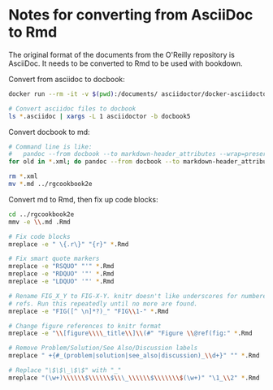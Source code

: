 Notes for converting from AsciiDoc to Rmd
=========================================

The original format of the documents from the O'Reilly repository is AsciiDoc. It needs to be converted to Rmd to be used with bookdown.



Convert from asciidoc to docbook:

```sh
docker run --rm -it -v $(pwd):/documents/ asciidoctor/docker-asciidoctor

# Convert asciidoc files to docbook
ls *.asciidoc | xargs -L 1 asciidoctor -b docbook5
```


Convert docbook to md:

```sh
# Command line is like:
#   pandoc --from docbook --to markdown-header_attributes --wrap=preserve ch01.xml -o ch01.md
for old in *.xml; do pandoc --from docbook --to markdown-header_attributes --wrap=preserve $old -o `basename $old .xml`.md; done

rm *.xml
mv *.md ../rgcookbook2e
```


Convert md to Rmd, then fix up code blocks:

```sh
cd ../rgcookbook2e
mmv -e \\.md .Rmd

# Fix code blocks
mreplace -e " \{.r\}" "{r}" *.Rmd

# Fix smart quote markers
mreplace -e "RSQUO" "'" *.Rmd
mreplace -e "RDQUO" '"' *.Rmd
mreplace -e "LDQUO" '"' *.Rmd

# Rename FIG_X_Y to FIG-X-Y. knitr doesn't like underscores for numbered figure
# refs. Run this repeatedly until no more are found.
mreplace -e "FIG([^ \n]*?)_" "FIG\\1-" *.Rmd

# Change figure references to knitr format
mreplace -e "\\[figure\\\\_title\\]\\(#" "Figure \\@ref(fig:" *.Rmd

# Remove Problem/Solution/See Also/Discussion labels
mreplace " +{#_(problem|solution|see_also|discussion)_\\d+}" "" *.Rmd

# Replace "\$\$\_\$\$" with "_"
mreplace "(\w+)\\\\\\$\\\\\\$\\\_\\\\\\$\\\\\\\$(\w+)" "\1_\\2" *.Rmd
```
